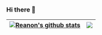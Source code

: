 ### Hi there 👋

<!--
**Reanon/Reanon** is a ✨ _special_ ✨ repository because its `README.md` (this file) appears on your GitHub profile.

Here are some ideas to get you started:

- 🔭 I’m currently working on ...
- 🌱 I’m currently learning ...
- 👯 I’m looking to collaborate on ...
- 🤔 I’m looking for help with ...
- 💬 Ask me about ...
- 📫 How to reach me: ...
- 😄 Pronouns: ...
- ⚡ Fun fact: ...
-->

<!-- 显示,  -->
<!-- https://github.com/anuraghazra/github-readme-stats -->
| <a href="https://reanon.top/"><img align="center" src="https://github-readme-stats.vercel.app/api?username=reanon&show_icons=true&include_all_commits=true&theme=swift&hide_border=true" alt="Reanon's github stats" /></a> | <a href="https://github.com/anuraghazra/github-readme-stats"><img align="center" src="https://github-readme-stats.vercel.app/api/top-langs/?username=reanon&layout=compact&theme=swift&hide_border=true" /></a> |
| ------------- | ------------- |
